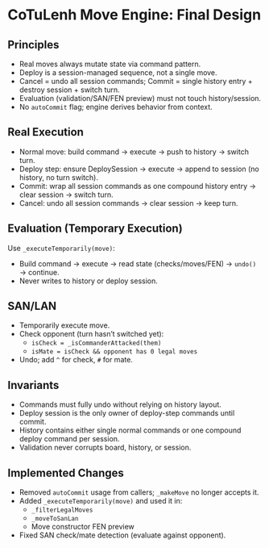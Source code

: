# CoTuLenh Move Engine: Final Design

## Principles

- Real moves always mutate state via command pattern.
- Deploy is a session-managed sequence, not a single move.
- Cancel = undo all session commands; Commit = single history entry + destroy
  session + switch turn.
- Evaluation (validation/SAN/FEN preview) must not touch history/session.
- No `autoCommit` flag; engine derives behavior from context.

## Real Execution

- Normal move: build command → execute → push to history → switch turn.
- Deploy step: ensure DeploySession → execute → append to session (no history,
  no turn switch).
- Commit: wrap all session commands as one compound history entry → clear
  session → switch turn.
- Cancel: undo all session commands → clear session → keep turn.

## Evaluation (Temporary Execution)

Use `_executeTemporarily(move)`:

- Build command → execute → read state (checks/moves/FEN) → `undo()` → continue.
- Never writes to history or deploy session.

## SAN/LAN

- Temporarily execute move.
- Check opponent (turn hasn’t switched yet):
  - `isCheck = _isCommanderAttacked(them)`
  - `isMate = isCheck && opponent has 0 legal moves`
- Undo; add `^` for check, `#` for mate.

## Invariants

- Commands must fully undo without relying on history layout.
- Deploy session is the only owner of deploy-step commands until commit.
- History contains either single normal commands or one compound deploy command
  per session.
- Validation never corrupts board, history, or session.

## Implemented Changes

- Removed `autoCommit` usage from callers; `_makeMove` no longer accepts it.
- Added `_executeTemporarily(move)` and used it in:
  - `_filterLegalMoves`
  - `_moveToSanLan`
  - Move constructor FEN preview
- Fixed SAN check/mate detection (evaluate against opponent).

